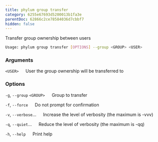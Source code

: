 ```yaml
---
title: phylum group transfer
category: 6255e67693d5200013b1fa3e
parentDoc: 62866c2ce78584036d7cbbf7
hidden: false
---
```


Transfer group ownership between users

```sh
Usage: phylum group transfer [OPTIONS] --group <GROUP> <USER>
```

### Arguments

`<USER>`
&emsp; User the group ownership will be transferred to

### Options

`-g`, `--group` `<GROUP>`
&emsp; Group to transfer

`-f`, `--force`
&emsp; Do not prompt for confirmation

`-v`, `--verbose`...
&emsp; Increase the level of verbosity (the maximum is -vvv)

`-q`, `--quiet`...
&emsp; Reduce the level of verbosity (the maximum is -qq)

`-h`, `--help`
&emsp; Print help
